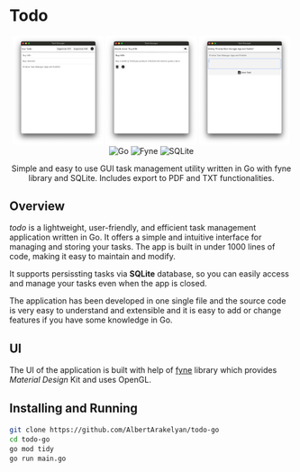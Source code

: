 # Todo

<div align="center">
  <img width="32%" src="./screenshots/screenshot-1.png" alt="Screenshot 1" />
  <img width="32%" src="./screenshots/screenshot-2.png" alt="Screenshot 2" />
  <img width="32%" src="./screenshots/screenshot-3.png" alt="Screenshot 3" />
</div>

<div align="center">
  <img src="https://img.shields.io/badge/go-%2300ADD8.svg?style=for-the-badge&logo=go&logoColor=white" alt="Go" title="Go">
  <img src="https://img.shields.io/badge/fyne-%23006CFF.svg?style=for-the-badge&logo=fyne&logoColor=white" alt="Fyne" title="Fyne">
  <img src="https://img.shields.io/badge/sqlite-%2307405e.svg?style=for-the-badge&logo=sqlite&logoColor=white" alt="SQLite" title="SQLite">
</div>

<p align="center">
  Simple and easy to use GUI task management utility written in Go with fyne library and SQLite. Includes export to PDF and TXT functionalities.
</p>

## Overview
_todo_ is a lightweight, user-friendly, and efficient task management application written in Go. It offers a simple and intuitive interface for managing and storing your tasks. The app is built in under 1000 lines of code, making it easy to maintain and modify.

It supports persissting tasks via **SQLite** database, so you can easily access and manage your tasks even when the app is closed.

The application has been developed in one single file and the source code is very easy to understand and extensible and it is easy to add or change features if you have some knowledge in Go.

## UI
The UI of the application is built with help of [fyne](https://fyne.io/) library which provides _Material Design_ Kit and uses OpenGL.

## Installing and Running
```bash
git clone https://github.com/AlbertArakelyan/todo-go
cd todo-go
go mod tidy
go run main.go
```
